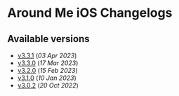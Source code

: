 # Around Me iOS Changelogs

## Available versions

* [v3.3.1](releases/3.3.1/index.md) (_03 Apr 2023_)
* [v3.3.0](releases/3.3.0/index.md) (_17 Mar 2023_)
* [v3.2.0](releases/3.2.0/index.md) (_15 Feb 2023_)
* [v3.1.0](releases/3.1.0/index.md) (_10 Jan 2023_)
* [v3.0.2](releases/3.0.2/index.md) (_20 Oct 2022_)

